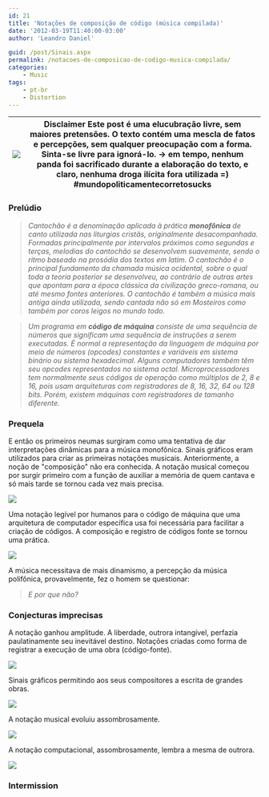 ```yaml
---
id: 21
title: 'Notações de composição de código (música compilada)'
date: '2012-03-19T11:40:00-03:00'
author: 'Leandro Daniel'

guid: /post/Sinais.aspx
permalink: /notacoes-de-composicao-de-codigo-musica-compilada/
categories:
    - Music
tags:
    - pt-br
    - Distortion
---
```


| ![](http://leandrodaniel.com/pics/stophand.png) | **Disclaimer**  Este post é uma elucubração livre, sem maiores pretensões. O texto contém uma mescla de fatos e percepções, sem qualquer preocupação com a forma.  Sinta-se livre para ignorá-lo.  -&gt; em tempo, nenhum panda foi sacrificado durante a elaboração do texto, e claro, nenhuma droga ilícita fora utilizada =)  \#mundopoliticamentecorretosucks |
|---|---|

### Prelúdio

> *Cantochão é a denominação aplicada à prática **monofônica** de canto utilizada nas liturgias cristãs, originalmente desacompanhada. Formadas principalmente por intervalos próximos como segundas e terças, melodias do cantochão se desenvolvem suavemente, sendo o ritmo baseado na prosódia dos textos em latim. O cantochão é o principal fundamento da chamada música ocidental, sobre o qual toda a teoria posterior se desenvolveu, ao contrário de outras artes que apontam para a época clássica da civilização greco-romana, ou até mesmo fontes anteriores. O cantochão é também a música mais antiga ainda utilizada, sendo cantada não só em Mosteiros como também por coros leigos no mundo todo.*

> *Um programa em **código de máquina** consiste de uma sequência de números que significam uma sequência de instruções a serem executadas. É normal a representação da linguagem de máquina por meio de números (opcodes) constantes e variáveis em sistema binário ou sistema hexadecimal. Alguns computadores também têm seu opcodes representados no sistema octal. Microprocessadores tem normalmente seus códigos de operação como múltiplos de 2, 8 e 16, pois usam arquiteturas com registradores de 8, 16, 32, 64 ou 128 bits. Porém, existem máquinas com registradores de tamanho diferente.*

### Prequela

E então os primeiros neumas surgiram como uma tentativa de dar interpretações dinâmicas para a música monofônica. Sinais gráficos eram utilizados para criar as primeiras notações musicais. Anteriormente, a noção de "composição" não era conhecida. A notação musical começou por surgir primeiro com a função de auxiliar a memória de quem cantava e só mais tarde se tornou cada vez mais precisa.

![](http://leandrodaniel.com/pics/neumasLAUDAMUSTE1.png)

Uma notação legível por humanos para o código de máquina que uma arquitetura de computador específica usa foi necessária para facilitar a criação de códigos. A composição e registro de códigos fonte se tornou uma prática.

![](http://leandrodaniel.com/pics/assemblyNeuma.png)

A música necessitava de mais dinamismo, a percepção da música polifônica, provavelmente, fez o homem se questionar:

> *E por que não?*

### Conjecturas imprecisas

A notação ganhou amplitude. A liberdade, outrora intangível, perfazia paulatinamente seu inevitável destino. Notações criadas como forma de registrar a execução de uma obra (código-fonte).

![](http://leandrodaniel.com/pics/neumas.png)

Sinais gráficos permitindo aos seus compositores a escrita de grandes obras.

![](http://leandrodaniel.com/pics/cplusplusNeuma.png)

A notação musical evoluiu assombrosamente.

![](http://leandrodaniel.com/pics/danceOfEternityScore.png)

A notação computacional, assombrosamente, lembra a mesma de outrora.

![](http://leandrodaniel.com/pics/rubyNeuma1.png)

### Intermission
